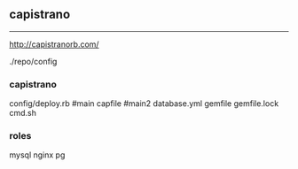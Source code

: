 ## capistrano
---

http://capistranorb.com/

./repo/config

### capistrano
config/deploy.rb #main
capfile          #main2
database.yml
gemfile
gemfile.lock
cmd.sh


### roles
mysql
nginx
pg
















